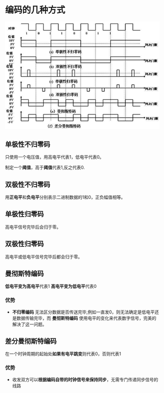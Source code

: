 # 编码的几种方式
![physical-code](./assets/physical-code.jpg)

## 单极性不归零码
只使用一个电压值，用高电平代表1，低电平代表0。

制定一个**阈值**，高于**阈值**代表1,反之代表0.

## 双极性不归零码
用**正电平**和**负电平**分别表示二进制数据的1和0，正负幅值相等。

## 单极性归零码
高电平信号完毕后会归于零。

## 双极性归零码
高电平或低电平信号完毕后都会归于零。

## 曼彻斯特编码
**低电平变为高电平**代表1
**高电平变为低电平**代表0

### 优势
* **不归零编码** 无法区分数据是否传送完毕,例如一直发0，则无法确定是低电平还是数据传输完毕，而 **曼彻斯特编码** 使用电平的变化来代表数字信号，完美的解决了这一问题。

## 差分曼彻斯特编码
在一个时钟周期的起始处**如果有电平跳变**则代表0，否则代表1

### 优势
* 收发双方可以**根据编码自带的时钟信号来保持同步**，无需专门传递同步信号的线路
